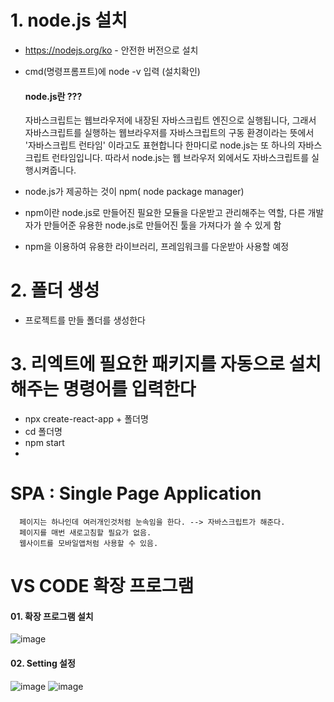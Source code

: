   # 1. node.js 설치
    
   * https://nodejs.org/ko - 안전한 버전으로 설치 
   * cmd(명령프롬프트)에 node -v 입력 (설치확인)
   
       #### node.js란 ???
      자바스크립트는 웹브라우저에 내장된 자바스크립트 엔진으로 실행됩니다, 그래서 자바스크립트를 실행하는 웹브라우저를 자바스크립트의 구동 환경이라는 뜻에서 '자바스크립트 런타임' 이라고도 표현합니다
      한마디로 node.js는 또 하나의 자바스크립트 런타임입니다. 따라서  node.js는 웹 브라우저 외에서도 자바스크립트를 실행시켜줍니다.  
      
   *  node.js가 제공하는 것이 npm( node package manager)
   *  npm이란 node.js로 만들어진 필요한 모듈을 다운받고 관리해주는 역할, 다른 개발자가 만들어준 유용한 node.js로 만들어진 툴을 가져다가 쓸 수 있게 함
   *  npm을 이용하여 유용한 라이브러리, 프레임워크를 다운받아 사용할 예정

  # 2. 폴더 생성
    
   *  프로젝트를 만들 폴더를 생성한다
   

  # 3. 리엑트에 필요한 패키지를 자동으로 설치해주는 명령어를 입력한다
    
   *  npx create-react-app + 폴더명 
   *  cd 폴더명 
   *  npm start
   *  
 
  # SPA : Single Page Application
      페이지는 하나인데 여러개인것처럼 눈속임을 한다. --> 자바스크립트가 해준다.
      페이지를 매번 새로고침할 필요가 없음.
      웹사이트를 모바일앱처럼 사용할 수 있음.
  
  # VS CODE 확장 프로그램
  #### 01. 확장 프로그램 설치 
![image](https://github.com/hani10004/react_basic/assets/129706997/9e9a92ff-abd2-42ce-b1aa-ef633fd8878a)
  #### 02. Setting 설정
![image](https://github.com/hani10004/react_basic/assets/129706997/ca4b5967-31d9-4cc2-af77-f3aed56b8b82)
![image](https://github.com/hani10004/react_basic/assets/129706997/3c13952e-5c8b-4afc-8d9a-58c55f4db0f8)

